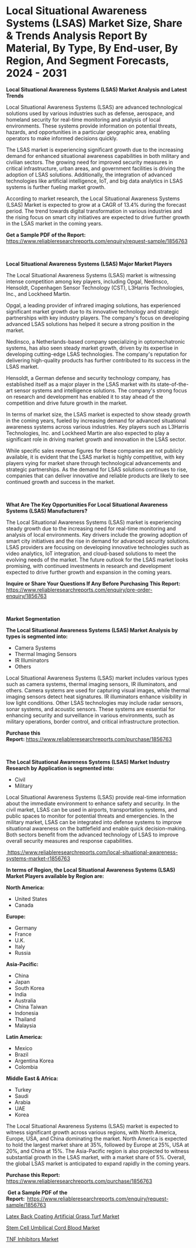 <p><h1>Local Situational Awareness Systems (LSAS) Market Size, Share & Trends Analysis Report By Material, By Type, By End-user, By Region, And Segment Forecasts, 2024 - 2031</h1></p><p><strong>Local Situational Awareness Systems (LSAS) Market Analysis and Latest Trends</strong></p>
<p><p>Local Situational Awareness Systems (LSAS) are advanced technological solutions used by various industries such as defense, aerospace, and homeland security for real-time monitoring and analysis of local environments. These systems provide information on potential threats, hazards, and opportunities in a particular geographic area, enabling operators to make informed decisions quickly.</p><p>The LSAS market is experiencing significant growth due to the increasing demand for enhanced situational awareness capabilities in both military and civilian sectors. The growing need for improved security measures in critical infrastructure, urban areas, and government facilities is driving the adoption of LSAS solutions. Additionally, the integration of advanced technologies like artificial intelligence, IoT, and big data analytics in LSAS systems is further fueling market growth.</p><p>According to market research, the Local Situational Awareness Systems (LSAS) Market is expected to grow at a CAGR of 13.4% during the forecast period. The trend towards digital transformation in various industries and the rising focus on smart city initiatives are expected to drive further growth in the LSAS market in the coming years.</p></p>
<p><strong>Get a Sample PDF of the Report:&nbsp;</strong> <a href="https://www.reliableresearchreports.com/enquiry/request-sample/1856763">https://www.reliableresearchreports.com/enquiry/request-sample/1856763</a></p>
<p>&nbsp;</p>
<p><strong>Local Situational Awareness Systems (LSAS) Major Market Players</strong></p>
<p><p>The Local Situational Awareness Systems (LSAS) market is witnessing intense competition among key players, including Opgal, Nedinsco, Hensoldt, Copenhagen Sensor Technology (CST), L3Harris Technologies, Inc., and Lockheed Martin.</p><p>Opgal, a leading provider of infrared imaging solutions, has experienced significant market growth due to its innovative technology and strategic partnerships with key industry players. The company's focus on developing advanced LSAS solutions has helped it secure a strong position in the market.</p><p>Nedinsco, a Netherlands-based company specializing in optomechatronic systems, has also seen steady market growth, driven by its expertise in developing cutting-edge LSAS technologies. The company's reputation for delivering high-quality products has further contributed to its success in the LSAS market.</p><p>Hensoldt, a German defense and security technology company, has established itself as a major player in the LSAS market with its state-of-the-art sensor systems and intelligence solutions. The company's strong focus on research and development has enabled it to stay ahead of the competition and drive future growth in the market.</p><p>In terms of market size, the LSAS market is expected to show steady growth in the coming years, fueled by increasing demand for advanced situational awareness systems across various industries. Key players such as L3Harris Technologies, Inc. and Lockheed Martin are also expected to play a significant role in driving market growth and innovation in the LSAS sector.</p><p>While specific sales revenue figures for these companies are not publicly available, it is evident that the LSAS market is highly competitive, with key players vying for market share through technological advancements and strategic partnerships. As the demand for LSAS solutions continues to rise, companies that can deliver innovative and reliable products are likely to see continued growth and success in the market.</p></p>
<p>&nbsp;</p>
<p><strong>What Are The Key Opportunities For Local Situational Awareness Systems (LSAS) Manufacturers?</strong></p>
<p><p>The Local Situational Awareness Systems (LSAS) market is experiencing steady growth due to the increasing need for real-time monitoring and analysis of local environments. Key drivers include the growing adoption of smart city initiatives and the rise in demand for advanced security solutions. LSAS providers are focusing on developing innovative technologies such as video analytics, IoT integration, and cloud-based solutions to meet the evolving needs of the market. The future outlook for the LSAS market looks promising, with continued investments in research and development expected to drive further growth and expansion in the coming years.</p></p>
<p><strong>Inquire or Share Your Questions If Any Before Purchasing This Report:</strong> <a href="https://www.reliableresearchreports.com/enquiry/pre-order-enquiry/1856763">https://www.reliableresearchreports.com/enquiry/pre-order-enquiry/1856763</a></p>
<p>&nbsp;</p>
<p><strong>Market Segmentation</strong></p>
<p><strong>The Local Situational Awareness Systems (LSAS) Market Analysis by types is segmented into:</strong></p>
<p><ul><li>Camera Systems</li><li>Thermal Imaging Sensors</li><li>IR Illuminators</li><li>Others</li></ul></p>
<p><p>Local Situational Awareness Systems (LSAS) market includes various types such as camera systems, thermal imaging sensors, IR illuminators, and others. Camera systems are used for capturing visual images, while thermal imaging sensors detect heat signatures. IR illuminators enhance visibility in low light conditions. Other LSAS technologies may include radar sensors, sonar systems, and acoustic sensors. These systems are essential for enhancing security and surveillance in various environments, such as military operations, border control, and critical infrastructure protection.</p></p>
<p><strong>Purchase this Report:&nbsp;</strong><a href="https://www.reliableresearchreports.com/purchase/1856763">https://www.reliableresearchreports.com/purchase/1856763</a></p>
<p>&nbsp;</p>
<p><strong>The Local Situational Awareness Systems (LSAS) Market Industry Research by Application is segmented into:</strong></p>
<p><ul><li>Civil</li><li>Military</li></ul></p>
<p><p>Local Situational Awareness Systems (LSAS) provide real-time information about the immediate environment to enhance safety and security. In the civil market, LSAS can be used in airports, transportation systems, and public spaces to monitor for potential threats and emergencies. In the military market, LSAS can be integrated into defense systems to improve situational awareness on the battlefield and enable quick decision-making. Both sectors benefit from the advanced technology of LSAS to improve overall security measures and response capabilities.</p></p>
<p><a href="https://www.reliableresearchreports.com/local-situational-awareness-systems-market-r1856763">&nbsp;https://www.reliableresearchreports.com/local-situational-awareness-systems-market-r1856763</a></p>
<p><strong>In terms of Region, the Local Situational Awareness Systems (LSAS) Market Players available by Region are:</strong></p>
<p>
    <p> <strong> North America: </strong>
        <ul>
            <li>United States</li>
            <li>Canada</li>
        </ul>
        </p> 
    <p> <strong> Europe: </strong>
        <ul>
            <li>Germany</li>
            <li>France</li>
            <li>U.K.</li>
            <li>Italy</li>
            <li>Russia</li>
        </ul>
        </p> 
    <p> <strong> Asia-Pacific: </strong>
        <ul>
            <li>China</li>
            <li>Japan</li>
            <li>South Korea</li>
            <li>India</li>
            <li>Australia</li>
            <li>China Taiwan</li>
            <li>Indonesia</li>
            <li>Thailand</li>
            <li>Malaysia</li>
        </ul>
        </p> 
    <p> <strong> Latin America: </strong>
        <ul>
            <li>Mexico</li>
            <li>Brazil</li>
            <li>Argentina Korea</li>
            <li>Colombia</li>
        </ul>
        </p> 
    <p> <strong> Middle East & Africa: </strong>
        <ul>
            <li>Turkey</li>
            <li>Saudi</li>
            <li>Arabia</li>
            <li>UAE</li>
            <li>Korea</li>
        </ul>
    </p>
    </p>
<p><p>The Local Situational Awareness Systems (LSAS) market is expected to witness significant growth across various regions, with North America, Europe, USA, and China dominating the market. North America is expected to hold the largest market share at 35%, followed by Europe at 25%, USA at 20%, and China at 15%. The Asia-Pacific region is also projected to witness substantial growth in the LSAS market, with a market share of 5%. Overall, the global LSAS market is anticipated to expand rapidly in the coming years.</p></p>
<p><strong>Purchase this Report: </strong><a href="https://www.reliableresearchreports.com/purchase/1856763">https://www.reliableresearchreports.com/purchase/1856763</a></p>
<p>&nbsp;<strong>Get a Sample PDF of the Report:&nbsp;&nbsp;</strong><a href="https://www.reliableresearchreports.com/enquiry/request-sample/1856763">https://www.reliableresearchreports.com/enquiry/request-sample/1856763</a></p>
<p><strong></strong></p>
<p><p><a href="https://www.linkedin.com/pulse/latex-back-coating-artificial-grass-turf-market-size-outlook-enwpc">Latex Back Coating Artificial Grass Turf Market</a></p><p><a href="https://www.linkedin.com/pulse/stem-cell-umbilical-cord-blood-market-report-reveals-latest-wtofc">Stem Cell Umbilical Cord Blood Market</a></p><p><a href="https://www.linkedin.com/pulse/tnf-inhibitors-market-report-reveals-latest-trends-growth-kivqc">TNF Inhibitors Market</a></p></p>
